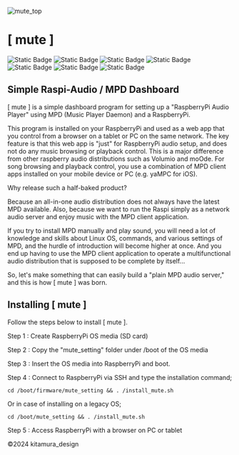 ![mute_top](https://github.com/mute-audio/mute/assets/120294905/8cfdd1db-430b-4641-8053-2148d7120e92)
# [ mute ] 
![Static Badge](https://img.shields.io/badge/-RaspberryPi-A22846?logo=raspberrypi&logoColor=white)
 ![Static Badge](https://img.shields.io/badge/-Raspi_Audio-red) ![Static Badge](https://img.shields.io/badge/-MPD-brightgreen)
 ![Static Badge](https://img.shields.io/badge/GNU_Bash-4EAA25?logo=gnubash&logoColor=white) ![Static Badge](https://img.shields.io/badge/-CSS-1572B6?logo=css3&logoColor=white) ![Static Badge](https://img.shields.io/badge/-HTML-E34F26?logo=html5&logoColor=white) ![Static Badge](https://img.shields.io/badge/license-MIT-blue) 


## Simple Raspi-Audio / MPD Dashboard
[ mute ] is a simple dashboard program for setting up a "RaspberryPi Audio Player" using MPD (Music Player Daemon) and a RaspberryPi.

This program is installed on your RaspberryPi and used as a web app that you control from a browser on a tablet or PC on the same network. The key feature is that this web app is "just" for RaspberryPi audio setup, and does not do any music browsing or playback control. This is a major difference from other raspberry audio distributions such as Volumio and moOde. For song browsing and playback control, you use a combination of MPD client apps installed on your mobile device or PC (e.g. yaMPC for iOS).

Why release such a half-baked product?

Because an all-in-one audio distribution does not always have the latest MPD available. Also, because we want to run the Raspi simply as a network audio server and enjoy music with the MPD client application.

If you try to install MPD manually and play sound, you will need a lot of knowledge and skills about Linux OS, commands, and various settings of MPD, and the hurdle of introduction will become higher at once. And you end up having to use the MPD client application to operate a multifunctional audio distribution that is supposed to be complete by itself...

So, let's make something that can easily build a "plain MPD audio server," and this is how [ mute ] was born.

## Installing [ mute ] 
Follow the steps below to install [ mute ].

Step 1 : Create RaspberryPi OS media (SD card)

Step 2 : Copy the "mute_setting" folder under /boot of the OS media

Step 3 : Insert the OS media into RaspberryPi and boot.

Step 4 : Connect to RaspberryPi via SSH and type the installation command;
```
cd /boot/firmware/mute_setting && . /install_mute.sh
```
Or in case of installing on a legacy OS;
```
cd /boot/mute_setting && . /install_mute.sh
```
Step 5 : Access RaspberryPi with a browser on PC or tablet

<!-- ### For more information, [visit [ mute ] site](https://kitamura-design.format.com/mute-en) -->

©2024 kitamura_design
